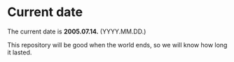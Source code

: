# Current date

The current date is **2005.07.14.** (YYYY.MM.DD.)

This repository will be good when the world ends, so we will know how long it lasted.